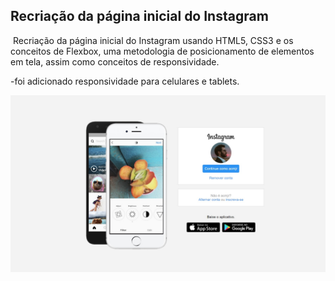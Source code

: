 <h2>Recriação da página inicial do Instagram</h2>

 

​	Recriação da página inicial do Instagram usando HTML5, CSS3 e os conceitos de Flexbox, uma metodologia de posicionamento de elementos em tela, assim como conceitos de responsividade.

-foi adicionado responsividade para celulares e tablets.

![Tela inicial Instagram](./src/print.jpg)